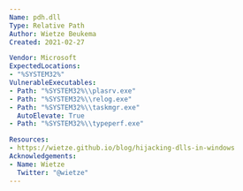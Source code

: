```yaml
---
Name: pdh.dll
Type: Relative Path
Author: Wietze Beukema
Created: 2021-02-27

Vendor: Microsoft
ExpectedLocations:
- "%SYSTEM32%"
VulnerableExecutables:
- Path: "%SYSTEM32%\\plasrv.exe"
- Path: "%SYSTEM32%\\relog.exe"
- Path: "%SYSTEM32%\\taskmgr.exe"
  AutoElevate: True
- Path: "%SYSTEM32%\\typeperf.exe"

Resources:
- https://wietze.github.io/blog/hijacking-dlls-in-windows
Acknowledgements:
- Name: Wietze
  Twitter: "@wietze"
---
```

